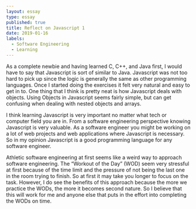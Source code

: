 ```yaml
---
layout: essay
type: essay
published: true
title: Reflect on Javascript 1
date: 2019-01-16
labels:
  - Software Engineering
  - Learning
---
```


As a complete newbie and having learned C, C++, and Java first, I would have to say that Javascript is sort of similar to Java. Javascript was not too hard to pick up since the logic is generally the same as other programming languages. Once I started doing the exercises it felt very natural and easy to get in to. One thing that I think is pretty neat is how Javascript deals with objects. Using Objects in Javascript seems fairly simple, but can get confusing when dealing with nested objects and arrays.

I think learning Javascript is very important no matter what tech or computer field you are in. From a software engineering perspective knowing Javascript is very valuable. As a software engineer you might be working on a lot of web projects and web applications where Javascript is necessary. So in my opinion Javascript is a good programming language for any software engineer.

Athletic software engineering at first seems like a weird way to approach software engineering. The “Workout of the Day” (WOD) seem very stressful at first because of the time limit and the pressure of not being the last one in the room trying to finish. So at first it may take you longer to focus on the task. However, I do see the benefits of this approach because the more we practice the WODs, the more it becomes second nature. So I believe that this will work for me and anyone else that puts in the effort into completing the WODs on time.
